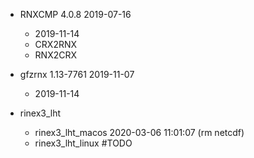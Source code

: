 
* RNXCMP 4.0.8 2019-07-16
    * 2019-11-14
    * CRX2RNX
    * RNX2CRX
* gfzrnx 1.13-7761 2019-11-07
    * 2019-11-14



* rinex3_lht
    * rinex3_lht_macos 2020-03-06 11:01:07 (rm netcdf)
    * rinex3_lht_linux #TODO

